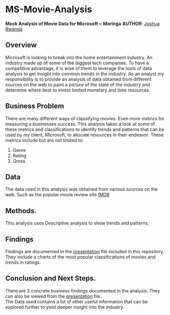 # MS-Movie-Analysis
**Mock Analysis of Movie Data for Microsoft ~ Moringa**
**AUTHOR**: [Joshua Rwanda](mailto:joshuarwanda@gmail.com)

## Overview

Microsoft is looking to break into the home entertainment industry. An industry made up of some of the biggest tech companies. To have a competitive advantage, it is wise of them to leverage the tools of data analysis to get insight into common trends in the industry. As an analyst my responsibility is to provide an analysis of data obtained from different sources on the web to paint a picture of the state of the industry and determine where best to invest limited monetary and time resources.

## Business Problem

There are many different ways of classifying movies. Even more metrics for measuring a businesses success. This analysis takes a look at some of these metrics and classifications to identify trends and patterns that can be used by my client, Microsoft,  to allocate resources in their endeavor. These metrics include but are not limited to:
1. Genre
2. Rating
3. Gross

## Data

The data used in this analysis was obtained from various sources on the web. Such as the popular movie review site [IMDB](https://www.imdb.com/)

## Methods.

This analysis uses Descriptive analysis to show trends and patterns.

## Findings

Findings are documented in the [presentation](https://github.com/R3TR0Quan/Microsoft-MovieData-Analysis/presentation.pdf) file included in this repository. They include a charts of the most popular classifications of movies and trends in ratings.

## Conclusion and Next Steps.

There are 3 concrete business findings documented in the analysis. They can also be viewed from the [presentation](https://github.com/R3TR0Quan/Microsoft-MovieData-Analysis/presentation.pdf) file.  
The Data used contains a lot of other useful information that can be explored further to yield deeper insight into the industry.
